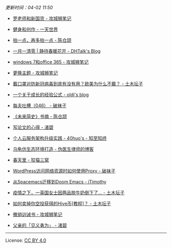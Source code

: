 *更新时间：04-02 11:50*




- [罗老师和新国货 - 攻城狮笔记](https://qumac.com/?p=1656)

- [健身和创作 - 一天世界](https://blog.yitianshijie.net/2020/04/02/workout-and-work/)

- [拍一点，再多拍一点 - 陈仓颉](https://imzm.im/just-shoot-more/)

- [一月一清零 | 静待春暖花开 - DHTalk's Blog](http://CalvinCheungCoder.github.io/2020/04/01/restart202003/)

- [windows 7和office 365 - 攻城狮笔记](https://qumac.com/?p=1649)

- [更换主题 - 攻城狮笔记](https://qumac.com/?p=1647)

- [戴口罩对防新冠病毒到底有没有用？欧美为什么不戴？ - 土木坛子](https://tumutanzi.com/archives/16719)

- [一个关于成长的经验公式 - oldj's blog](https://oldj.net/blog/2020/03/31/a-formula-for-growth)

- [每夫吐槽（046） - 破袜子](https://pewae.com/2020/03/random_kuso_46.html)

- [《未来简史》书摘 - 陈仓颉](https://imzm.im/homo-deus/)

- [写论文的心得 - 渚碧](https://jubeny.com/2020/03/mood-during-paper-writing/)

- [个人云服务架构升级实践 - 40huo's - 知至知终](https://www.40huo.cn/blog/caddy-as-api-gateway.html)

- [乌龟仿生态环境打造 - 伪医生律师的博客](https://chidd.net/2020/03/29/wu-gui.html)

- [春天里 - 狡猫三窝](https://slykiten.com/life-note/flower-in-2020spring/)

- [WordPress访问网络资源时如何使用Proxy - 破袜子](https://pewae.com/2020/03/how-to-use-proxy-when-wordpress-accesses-network-resources.html)

- [从Spacemacs迁移到Doom Emacs - iTimothy](https://xiaozhou.net/from-spacemacs-to-doom-emacs-2020-03-26.html)

- [疫情之下，一英国女士因两品脱牛奶倒下了… - 土木坛子](https://tumutanzi.com/archives/16717)

- [如何卖掉你空投获得的Hive币[教程]？ - 土木坛子](https://tumutanzi.com/archives/16718)

- [撤销训诫书 - 攻城狮笔记](https://qumac.com/?p=1638)

- [父亲的「见义勇为」 - 渚碧](https://jubeny.com/2020/03/my-father-saving-drowners/)




---

License: [CC BY 4.0](https://creativecommons.org/licenses/by/4.0/deed.zh)